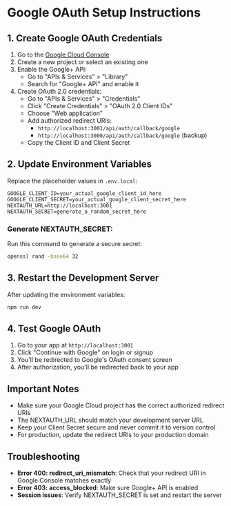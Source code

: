 # Google OAuth Setup Instructions

## 1. Create Google OAuth Credentials

1. Go to the [Google Cloud Console](https://console.cloud.google.com/)
2. Create a new project or select an existing one
3. Enable the Google+ API:
   - Go to "APIs & Services" > "Library"
   - Search for "Google+ API" and enable it
4. Create OAuth 2.0 credentials:
   - Go to "APIs & Services" > "Credentials"
   - Click "Create Credentials" > "OAuth 2.0 Client IDs"
   - Choose "Web application"
   - Add authorized redirect URIs:
     - `http://localhost:3001/api/auth/callback/google`
     - `http://localhost:3000/api/auth/callback/google` (backup)
   - Copy the Client ID and Client Secret

## 2. Update Environment Variables

Replace the placeholder values in `.env.local`:

```env
GOOGLE_CLIENT_ID=your_actual_google_client_id_here
GOOGLE_CLIENT_SECRET=your_actual_google_client_secret_here
NEXTAUTH_URL=http://localhost:3001
NEXTAUTH_SECRET=generate_a_random_secret_here
```

### Generate NEXTAUTH_SECRET:
Run this command to generate a secure secret:
```bash
openssl rand -base64 32
```

## 3. Restart the Development Server

After updating the environment variables:
```bash
npm run dev
```

## 4. Test Google OAuth

1. Go to your app at `http://localhost:3001`
2. Click "Continue with Google" on login or signup
3. You'll be redirected to Google's OAuth consent screen
4. After authorization, you'll be redirected back to your app

## Important Notes

- Make sure your Google Cloud project has the correct authorized redirect URIs
- The NEXTAUTH_URL should match your development server URL
- Keep your Client Secret secure and never commit it to version control
- For production, update the redirect URIs to your production domain

## Troubleshooting

- **Error 400: redirect_uri_mismatch**: Check that your redirect URI in Google Console matches exactly
- **Error 403: access_blocked**: Make sure Google+ API is enabled
- **Session issues**: Verify NEXTAUTH_SECRET is set and restart the server
